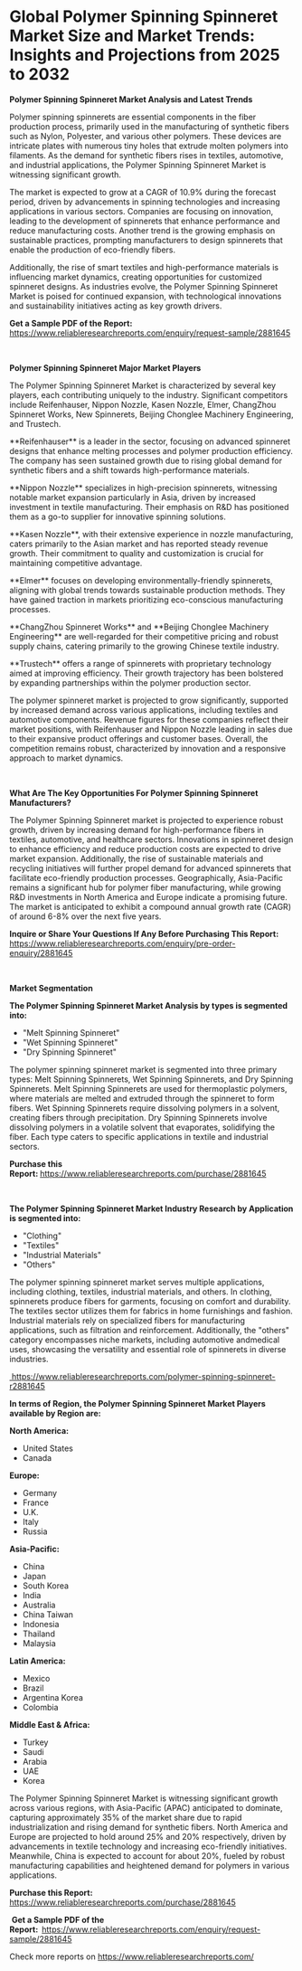 <p><h1>Global Polymer Spinning Spinneret Market Size and Market Trends: Insights and Projections from 2025 to 2032</h1></p><p><strong>Polymer Spinning Spinneret Market Analysis and Latest Trends</strong></p>
<p><p>Polymer spinning spinnerets are essential components in the fiber production process, primarily used in the manufacturing of synthetic fibers such as Nylon, Polyester, and various other polymers. These devices are intricate plates with numerous tiny holes that extrude molten polymers into filaments. As the demand for synthetic fibers rises in textiles, automotive, and industrial applications, the Polymer Spinning Spinneret Market is witnessing significant growth.</p><p>The market is expected to grow at a CAGR of 10.9% during the forecast period, driven by advancements in spinning technologies and increasing applications in various sectors. Companies are focusing on innovation, leading to the development of spinnerets that enhance performance and reduce manufacturing costs. Another trend is the growing emphasis on sustainable practices, prompting manufacturers to design spinnerets that enable the production of eco-friendly fibers.</p><p>Additionally, the rise of smart textiles and high-performance materials is influencing market dynamics, creating opportunities for customized spinneret designs. As industries evolve, the Polymer Spinning Spinneret Market is poised for continued expansion, with technological innovations and sustainability initiatives acting as key growth drivers.</p></p>
<p><strong>Get a Sample PDF of the Report:&nbsp;</strong> <a href="https://www.reliableresearchreports.com/enquiry/request-sample/2881645?utm_campaign=2296&utm_medium=2&utm_source=Github&utm_content=ia&utm_term=12032025&utm_id=polymer-spinning-spinneret">https://www.reliableresearchreports.com/enquiry/request-sample/2881645</a></p>
<p>&nbsp;</p>
<p><strong>Polymer Spinning Spinneret Major Market Players</strong></p>
<p><p>The Polymer Spinning Spinneret Market is characterized by several key players, each contributing uniquely to the industry. Significant competitors include Reifenhauser, Nippon Nozzle, Kasen Nozzle, Elmer, ChangZhou Spinneret Works, New Spinnerets, Beijing Chonglee Machinery Engineering, and Trustech.</p><p>**Reifenhauser** is a leader in the sector, focusing on advanced spinneret designs that enhance melting processes and polymer production efficiency. The company has seen sustained growth due to rising global demand for synthetic fibers and a shift towards high-performance materials.</p><p>**Nippon Nozzle** specializes in high-precision spinnerets, witnessing notable market expansion particularly in Asia, driven by increased investment in textile manufacturing. Their emphasis on R&D has positioned them as a go-to supplier for innovative spinning solutions.</p><p>**Kasen Nozzle**, with their extensive experience in nozzle manufacturing, caters primarily to the Asian market and has reported steady revenue growth. Their commitment to quality and customization is crucial for maintaining competitive advantage.</p><p>**Elmer** focuses on developing environmentally-friendly spinnerets, aligning with global trends towards sustainable production methods. They have gained traction in markets prioritizing eco-conscious manufacturing processes.</p><p>**ChangZhou Spinneret Works** and **Beijing Chonglee Machinery Engineering** are well-regarded for their competitive pricing and robust supply chains, catering primarily to the growing Chinese textile industry.</p><p>**Trustech** offers a range of spinnerets with proprietary technology aimed at improving efficiency. Their growth trajectory has been bolstered by expanding partnerships within the polymer production sector.</p><p>The polymer spinneret market is projected to grow significantly, supported by increased demand across various applications, including textiles and automotive components. Revenue figures for these companies reflect their market positions, with Reifenhauser and Nippon Nozzle leading in sales due to their expansive product offerings and customer bases. Overall, the competition remains robust, characterized by innovation and a responsive approach to market dynamics.</p></p>
<p>&nbsp;</p>
<p><strong>What Are The Key Opportunities For Polymer Spinning Spinneret Manufacturers?</strong></p>
<p><p>The Polymer Spinning Spinneret market is projected to experience robust growth, driven by increasing demand for high-performance fibers in textiles, automotive, and healthcare sectors. Innovations in spinneret design to enhance efficiency and reduce production costs are expected to drive market expansion. Additionally, the rise of sustainable materials and recycling initiatives will further propel demand for advanced spinnerets that facilitate eco-friendly production processes. Geographically, Asia-Pacific remains a significant hub for polymer fiber manufacturing, while growing R&D investments in North America and Europe indicate a promising future. The market is anticipated to exhibit a compound annual growth rate (CAGR) of around 6-8% over the next five years.</p></p>
<p><strong>Inquire or Share Your Questions If Any Before Purchasing This Report:</strong> <a href="https://www.reliableresearchreports.com/enquiry/pre-order-enquiry/2881645?utm_campaign=2296&utm_medium=2&utm_source=Github&utm_content=ia&utm_term=12032025&utm_id=polymer-spinning-spinneret">https://www.reliableresearchreports.com/enquiry/pre-order-enquiry/2881645</a></p>
<p>&nbsp;</p>
<p><strong>Market Segmentation</strong></p>
<p><strong>The Polymer Spinning Spinneret Market Analysis by types is segmented into:</strong></p>
<p><ul><li>"Melt Spinning Spinneret"</li><li>"Wet Spinning Spinneret"</li><li>"Dry Spinning Spinneret"</li></ul></p>
<p><p>The polymer spinning spinneret market is segmented into three primary types: Melt Spinning Spinnerets, Wet Spinning Spinnerets, and Dry Spinning Spinnerets. Melt Spinning Spinnerets are used for thermoplastic polymers, where materials are melted and extruded through the spinneret to form fibers. Wet Spinning Spinnerets require dissolving polymers in a solvent, creating fibers through precipitation. Dry Spinning Spinnerets involve dissolving polymers in a volatile solvent that evaporates, solidifying the fiber. Each type caters to specific applications in textile and industrial sectors.</p></p>
<p><strong>Purchase this Report:&nbsp;</strong><a href="https://www.reliableresearchreports.com/purchase/2881645?utm_campaign=2296&utm_medium=2&utm_source=Github&utm_content=ia&utm_term=12032025&utm_id=polymer-spinning-spinneret">https://www.reliableresearchreports.com/purchase/2881645</a></p>
<p>&nbsp;</p>
<p><strong>The Polymer Spinning Spinneret Market Industry Research by Application is segmented into:</strong></p>
<p><ul><li>"Clothing"</li><li>"Textiles"</li><li>"Industrial Materials"</li><li>"Others"</li></ul></p>
<p><p>The polymer spinning spinneret market serves multiple applications, including clothing, textiles, industrial materials, and others. In clothing, spinnerets produce fibers for garments, focusing on comfort and durability. The textiles sector utilizes them for fabrics in home furnishings and fashion. Industrial materials rely on specialized fibers for manufacturing applications, such as filtration and reinforcement. Additionally, the "others" category encompasses niche markets, including automotive andmedical uses, showcasing the versatility and essential role of spinnerets in diverse industries.</p></p>
<p><a href="https://www.reliableresearchreports.com/polymer-spinning-spinneret-r2881645?utm_campaign=2296&utm_medium=2&utm_source=Github&utm_content=ia&utm_term=12032025&utm_id=polymer-spinning-spinneret">&nbsp;https://www.reliableresearchreports.com/polymer-spinning-spinneret-r2881645</a></p>
<p><strong>In terms of Region, the Polymer Spinning Spinneret Market Players available by Region are:</strong></p>
<p>
    <p> <strong> North America: </strong>
        <ul>
            <li>United States</li>
            <li>Canada</li>
        </ul>
        </p> 
    <p> <strong> Europe: </strong>
        <ul>
            <li>Germany</li>
            <li>France</li>
            <li>U.K.</li>
            <li>Italy</li>
            <li>Russia</li>
        </ul>
        </p> 
    <p> <strong> Asia-Pacific: </strong>
        <ul>
            <li>China</li>
            <li>Japan</li>
            <li>South Korea</li>
            <li>India</li>
            <li>Australia</li>
            <li>China Taiwan</li>
            <li>Indonesia</li>
            <li>Thailand</li>
            <li>Malaysia</li>
        </ul>
        </p> 
    <p> <strong> Latin America: </strong>
        <ul>
            <li>Mexico</li>
            <li>Brazil</li>
            <li>Argentina Korea</li>
            <li>Colombia</li>
        </ul>
        </p> 
    <p> <strong> Middle East & Africa: </strong>
        <ul>
            <li>Turkey</li>
            <li>Saudi</li>
            <li>Arabia</li>
            <li>UAE</li>
            <li>Korea</li>
        </ul>
    </p>
    </p>
<p><p>The Polymer Spinning Spinneret Market is witnessing significant growth across various regions, with Asia-Pacific (APAC) anticipated to dominate, capturing approximately 35% of the market share due to rapid industrialization and rising demand for synthetic fibers. North America and Europe are projected to hold around 25% and 20% respectively, driven by advancements in textile technology and increasing eco-friendly initiatives. Meanwhile, China is expected to account for about 20%, fueled by robust manufacturing capabilities and heightened demand for polymers in various applications.</p></p>
<p><strong>Purchase this Report: </strong><a href="https://www.reliableresearchreports.com/purchase/2881645?utm_campaign=2296&utm_medium=2&utm_source=Github&utm_content=ia&utm_term=12032025&utm_id=polymer-spinning-spinneret">https://www.reliableresearchreports.com/purchase/2881645</a></p>
<p>&nbsp;<strong>Get a Sample PDF of the Report:&nbsp;&nbsp;</strong><a href="https://www.reliableresearchreports.com/enquiry/request-sample/2881645?utm_campaign=2296&utm_medium=2&utm_source=Github&utm_content=ia&utm_term=12032025&utm_id=polymer-spinning-spinneret">https://www.reliableresearchreports.com/enquiry/request-sample/2881645</a></p>
<p><strong></strong></p>
<p>Check more reports on <a href="https://www.reliableresearchreports.com/?utm_campaign=2296&utm_medium=2&utm_source=Github&utm_content=ia&utm_term=12032025&utm_id=polymer-spinning-spinneret">https://www.reliableresearchreports.com/</a></p>